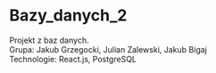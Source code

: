 # Bazy_danych_2
Projekt z baz danych.  
Grupa: Jakub Grzegocki, Julian Zalewski, Jakub Bigaj  
Technologie: React.js, PostgreSQL  
